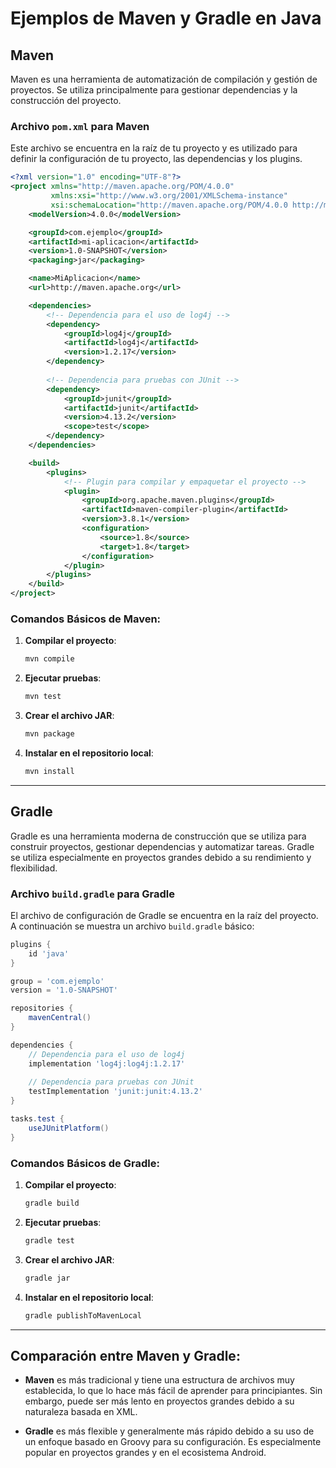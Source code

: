 
# Ejemplos de Maven y Gradle en Java

## Maven

Maven es una herramienta de automatización de compilación y gestión de proyectos. Se utiliza principalmente para gestionar dependencias y la construcción del proyecto.

### Archivo `pom.xml` para Maven
Este archivo se encuentra en la raíz de tu proyecto y es utilizado para definir la configuración de tu proyecto, las dependencias y los plugins.

```xml
<?xml version="1.0" encoding="UTF-8"?>
<project xmlns="http://maven.apache.org/POM/4.0.0"
         xmlns:xsi="http://www.w3.org/2001/XMLSchema-instance"
         xsi:schemaLocation="http://maven.apache.org/POM/4.0.0 http://maven.apache.org/xsd/maven-4.0.0.xsd">
    <modelVersion>4.0.0</modelVersion>

    <groupId>com.ejemplo</groupId>
    <artifactId>mi-aplicacion</artifactId>
    <version>1.0-SNAPSHOT</version>
    <packaging>jar</packaging>

    <name>MiAplicacion</name>
    <url>http://maven.apache.org</url>

    <dependencies>
        <!-- Dependencia para el uso de log4j -->
        <dependency>
            <groupId>log4j</groupId>
            <artifactId>log4j</artifactId>
            <version>1.2.17</version>
        </dependency>
        
        <!-- Dependencia para pruebas con JUnit -->
        <dependency>
            <groupId>junit</groupId>
            <artifactId>junit</artifactId>
            <version>4.13.2</version>
            <scope>test</scope>
        </dependency>
    </dependencies>

    <build>
        <plugins>
            <!-- Plugin para compilar y empaquetar el proyecto -->
            <plugin>
                <groupId>org.apache.maven.plugins</groupId>
                <artifactId>maven-compiler-plugin</artifactId>
                <version>3.8.1</version>
                <configuration>
                    <source>1.8</source>
                    <target>1.8</target>
                </configuration>
            </plugin>
        </plugins>
    </build>
</project>
```

### Comandos Básicos de Maven:
1. **Compilar el proyecto**:
   ```bash
   mvn compile
   ```

2. **Ejecutar pruebas**:
   ```bash
   mvn test
   ```

3. **Crear el archivo JAR**:
   ```bash
   mvn package
   ```

4. **Instalar en el repositorio local**:
   ```bash
   mvn install
   ```

---

## Gradle

Gradle es una herramienta moderna de construcción que se utiliza para construir proyectos, gestionar dependencias y automatizar tareas. Gradle se utiliza especialmente en proyectos grandes debido a su rendimiento y flexibilidad.

### Archivo `build.gradle` para Gradle
El archivo de configuración de Gradle se encuentra en la raíz del proyecto. A continuación se muestra un archivo `build.gradle` básico:

```groovy
plugins {
    id 'java'
}

group = 'com.ejemplo'
version = '1.0-SNAPSHOT'

repositories {
    mavenCentral()
}

dependencies {
    // Dependencia para el uso de log4j
    implementation 'log4j:log4j:1.2.17'
    
    // Dependencia para pruebas con JUnit
    testImplementation 'junit:junit:4.13.2'
}

tasks.test {
    useJUnitPlatform()
}
```

### Comandos Básicos de Gradle:
1. **Compilar el proyecto**:
   ```bash
   gradle build
   ```

2. **Ejecutar pruebas**:
   ```bash
   gradle test
   ```

3. **Crear el archivo JAR**:
   ```bash
   gradle jar
   ```

4. **Instalar en el repositorio local**:
   ```bash
   gradle publishToMavenLocal
   ```

---

## Comparación entre Maven y Gradle:
- **Maven** es más tradicional y tiene una estructura de archivos muy establecida, lo que lo hace más fácil de aprender para principiantes. Sin embargo, puede ser más lento en proyectos grandes debido a su naturaleza basada en XML.
  
- **Gradle** es más flexible y generalmente más rápido debido a su uso de un enfoque basado en Groovy para su configuración. Es especialmente popular en proyectos grandes y en el ecosistema Android.
